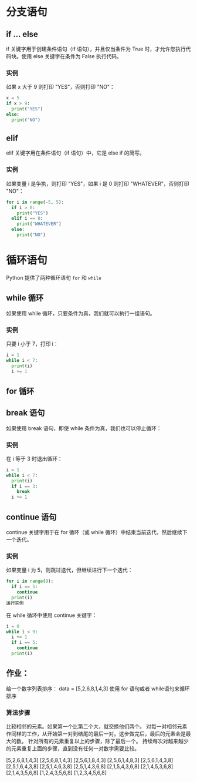 
#
# 分支语句
## if ... else
if 关键字用于创建条件语句（if 语句），并且仅当条件为 True 时，才允许您执行代码块。使用 else 关键字在条件为 False 执行代码。

### 实例
如果 x 大于 9 则打印 "YES"，否则打印 "NO"：
```Python
x = 5
if x > 9:
  print("YES")
else:
  print("NO")
```

## elif
elif 关键字用在条件语句（if 语句）中，它是 else if 的简写。

### 实例
如果变量 i 是争执，则打印 "YES"，如果 i 是 0 则打印 "WHATEVER"，否则打印 "NO"：
```Python
for i in range(-5, 5):
  if i > 0:
    print("YES")
  elif i == 0:
    print("WHATEVER")
  else:
    print("NO")
```

# 循环语句
Python 提供了两种循环语句 `for` 和 `while`

## while 循环
如果使用 while 循环，只要条件为真，我们就可以执行一组语句。

### 实例
只要 i 小于 7，打印 i：
```Python
i = 1
while i < 7:
  print(i)
  i += 1
```
## for 循环


## break 语句
如果使用 break 语句，即使 while 条件为真，我们也可以停止循环：

### 实例
在 i 等于 3 时退出循环：
```Python
i = 1
while i < 7:
  print(i)
  if i == 3:
    break
  i += 1
```

## continue 语句
continue 关键字用于在 for 循环（或 while 循环）中结束当前迭代，然后继续下一个迭代。

### 实例
如果变量 i 为 5，则跳过迭代，但继续进行下一个迭代：
```Python
for i in range(9):
  if i == 5:
    continue
  print(i)
运行实例
```
在 while 循环中使用 continue 关键字：
```Python
i = 0
while i < 9:
  i += 1
  if i == 5:
    continue
  print(i)
```


## 作业：
给一个数字列表排序：
data = [5,2,6,8,1,4,3]
使用 for 语句或者 while语句来循环排序

### 算法步骤
比较相邻的元素。如果第一个比第二个大，就交换他们两个。
对每一对相邻元素作同样的工作，从开始第一对到结尾的最后一对。这步做完后，最后的元素会是最大的数。
针对所有的元素重复以上的步骤，除了最后一个。
持续每次对越来越少的元素重复上面的步骤，直到没有任何一对数字需要比较。

[5,2,6,8,1,4,3]
[2,5,6,8,1,4,3]
[2,5,6,1,8,4,3]
[2,5,6,1,4,8,3]
[2,5,6,1,4,3,8]
[2,5,1,6,4,3,8]
[2,5,1,4,6,3,8]
[2,5,1,4,3,6,8]
[2,1,5,4,3,6,8]
[2,1,4,5,3,6,8]
[2,1,4,3,5,6,8]
[1,2,4,3,5,6,8]
[1,2,3,4,5,6,8]